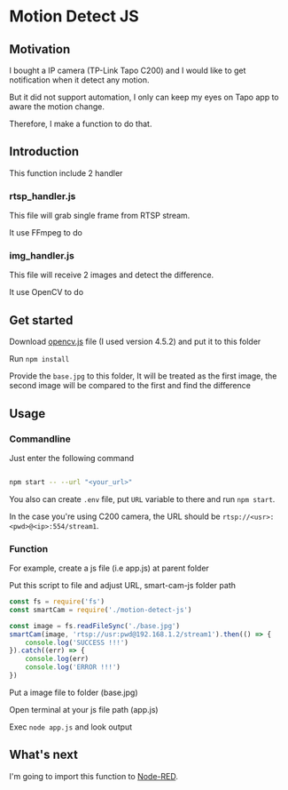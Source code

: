 
# Motion Detect JS

## Motivation
I bought a IP camera (TP-Link Tapo C200) and I would like to get notification when it detect any motion.

But it did not support automation, I only can keep my eyes on Tapo app to aware the motion change.

Therefore, I make a function to do that.

## Introduction
This function include 2 handler

### rtsp_handler.js

This file will grab single frame from RTSP stream.

It use FFmpeg to do

### img_handler.js

This file will receive 2 images and detect the difference.

It use OpenCV to do

## Get started

Download [opencv.js](https://docs.opencv.org/4.5.2/opencv.js) file (I used version 4.5.2) and put it to this folder

Run `npm install`

Provide the `base.jpg` to this folder, It will be treated as the first image, the second image will be compared to the first and find the difference

## Usage
### Commandline

Just enter the following command

```bash

npm start -- --url "<your_url>"

```

You also can create `.env` file, put `URL` variable to there and run `npm start`.

In the case you're using C200 camera, the URL should be `rtsp://<usr>:<pwd>@<ip>:554/stream1`.

### Function
For example, create a js file (i.e app.js) at parent folder

Put this script to file and adjust URL, smart-cam-js folder path

```js
const fs = require('fs')
const smartCam = require('./motion-detect-js')

const image = fs.readFileSync('./base.jpg')
smartCam(image, 'rtsp://usr:pwd@192.168.1.2/stream1').then(() => {
    console.log('SUCCESS !!!')
}).catch((err) => {
    console.log(err)
    console.log('ERROR !!!')
})
```

Put a image file to folder (base.jpg)

Open terminal at your js file path (app.js)

Exec `node app.js` and look output

## What's next

I'm going to import this function to [Node-RED](https://nodered.org/).
